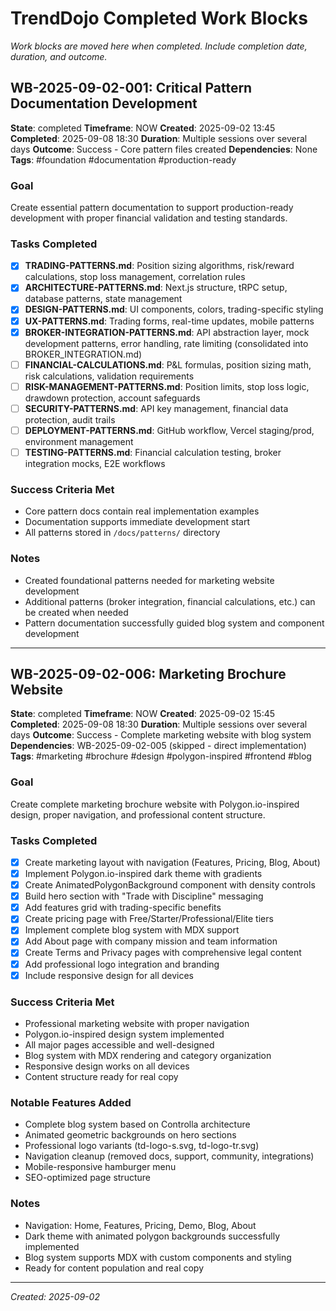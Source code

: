 # TrendDojo Completed Work Blocks

*Work blocks are moved here when completed. Include completion date, duration, and outcome.*

## WB-2025-09-02-001: Critical Pattern Documentation Development
**State**: completed
**Timeframe**: NOW
**Created**: 2025-09-02 13:45
**Completed**: 2025-09-08 18:30
**Duration**: Multiple sessions over several days
**Outcome**: Success - Core pattern files created
**Dependencies**: None
**Tags**: #foundation #documentation #production-ready

### Goal
Create essential pattern documentation to support production-ready development with proper financial validation and testing standards.

### Tasks Completed
- [x] **TRADING-PATTERNS.md**: Position sizing algorithms, risk/reward calculations, stop loss management, correlation rules
- [x] **ARCHITECTURE-PATTERNS.md**: Next.js structure, tRPC setup, database patterns, state management
- [x] **DESIGN-PATTERNS.md**: UI components, colors, trading-specific styling
- [x] **UX-PATTERNS.md**: Trading forms, real-time updates, mobile patterns
- [x] **BROKER-INTEGRATION-PATTERNS.md**: API abstraction layer, mock development patterns, error handling, rate limiting (consolidated into BROKER_INTEGRATION.md)
- [ ] **FINANCIAL-CALCULATIONS.md**: P&L formulas, position sizing math, risk calculations, validation requirements
- [ ] **RISK-MANAGEMENT-PATTERNS.md**: Position limits, stop loss logic, drawdown protection, account safeguards
- [ ] **SECURITY-PATTERNS.md**: API key management, financial data protection, audit trails
- [ ] **DEPLOYMENT-PATTERNS.md**: GitHub workflow, Vercel staging/prod, environment management
- [ ] **TESTING-PATTERNS.md**: Financial calculation testing, broker integration mocks, E2E workflows

### Success Criteria Met
- Core pattern docs contain real implementation examples
- Documentation supports immediate development start
- All patterns stored in `/docs/patterns/` directory

### Notes
- Created foundational patterns needed for marketing website development
- Additional patterns (broker integration, financial calculations, etc.) can be created when needed
- Pattern documentation successfully guided blog system and component development

---

## WB-2025-09-02-006: Marketing Brochure Website
**State**: completed
**Timeframe**: NOW
**Created**: 2025-09-02 15:45
**Completed**: 2025-09-08 18:30
**Duration**: Multiple sessions over several days
**Outcome**: Success - Complete marketing website with blog system
**Dependencies**: WB-2025-09-02-005 (skipped - direct implementation)
**Tags**: #marketing #brochure #design #polygon-inspired #frontend #blog

### Goal
Create complete marketing brochure website with Polygon.io-inspired design, proper navigation, and professional content structure.

### Tasks Completed
- [x] Create marketing layout with navigation (Features, Pricing, Blog, About)
- [x] Implement Polygon.io-inspired dark theme with gradients
- [x] Create AnimatedPolygonBackground component with density controls
- [x] Build hero section with "Trade with Discipline" messaging
- [x] Add features grid with trading-specific benefits
- [x] Create pricing page with Free/Starter/Professional/Elite tiers
- [x] Implement complete blog system with MDX support
- [x] Add About page with company mission and team information
- [x] Create Terms and Privacy pages with comprehensive legal content
- [x] Add professional logo integration and branding
- [x] Include responsive design for all devices

### Success Criteria Met
- Professional marketing website with proper navigation
- Polygon.io-inspired design system implemented
- All major pages accessible and well-designed
- Blog system with MDX rendering and category organization
- Responsive design works on all devices
- Content structure ready for real copy

### Notable Features Added
- Complete blog system based on Controlla architecture
- Animated geometric backgrounds on hero sections  
- Professional logo variants (td-logo-s.svg, td-logo-tr.svg)
- Navigation cleanup (removed docs, support, community, integrations)
- Mobile-responsive hamburger menu
- SEO-optimized page structure

### Notes
- Navigation: Home, Features, Pricing, Demo, Blog, About
- Dark theme with animated polygon backgrounds successfully implemented
- Blog system supports MDX with custom components and styling
- Ready for content population and real copy

---

*Created: 2025-09-02*